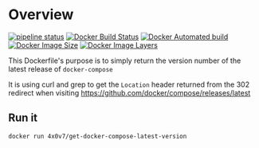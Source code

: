 # Overview

[![pipeline status](https://gitlab.com/andy.wilson/get-docker-compose-latest-version/badges/master/pipeline.svg)](https://gitlab.com/andy.wilson/get-docker-compose-latest-version/commits/master)
[![Docker Build Status](https://img.shields.io/docker/build/4x0v7/get-docker-compose-latest-version.svg)](https://hub.docker.com/r/4x0v7/get-docker-compose-latest-version)
[![Docker Automated build](https://img.shields.io/docker/automated/4x0v7/get-docker-compose-latest-version.svg)](https://hub.docker.com/r/4x0v7/get-docker-compose-latest-version)
[![Docker Image Size](https://img.shields.io/microbadger/image-size/4x0v7/get-docker-compose-latest-version.svg)](https://hub.docker.com/r/4x0v7/get-docker-compose-latest-version)
[![Docker Image Layers](https://img.shields.io/microbadger/layers/4x0v7/get-docker-compose-latest-version.svg)](https://hub.docker.com/r/4x0v7/get-docker-compose-latest-version)

This Dockerfile's purpose is to simply return the version number of the latest release of `docker-compose`

It is using curl and grep to get the `Location` header returned from the 302 redirect when visiting <https://github.com/docker/compose/releases/latest>

## Run it

```shell
docker run 4x0v7/get-docker-compose-latest-version
```

